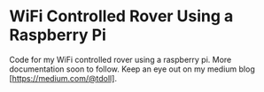 # WiFi Controlled Rover Using a Raspberry Pi
Code for my WiFi controlled rover using a raspberry pi. More documentation soon to follow.  Keep an eye out on my medium blog [https://medium.com/@tdoll].
